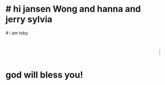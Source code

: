 <h1>
  # hi jansen Wong and hanna and jerry sylvia
</h1>
# i am toby
<h1>
  <marquee>happy to see you!</marquee>
<h1>
god will bless you!
